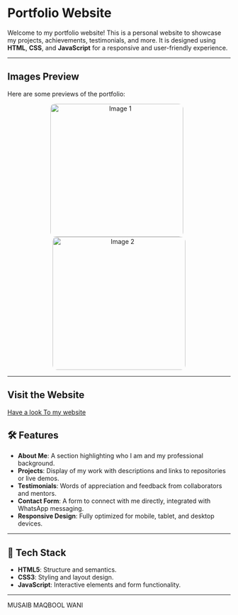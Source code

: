 # Portfolio Website

Welcome to my portfolio website! This is a personal website to showcase my projects, achievements, testimonials, and more. It is designed using **HTML**, **CSS**, and **JavaScript** for a responsive and user-friendly experience.

---

## Images Preview

Here are some previews of the portfolio:

<div align="center">
  <img src="screen1.jpg" alt="Image 1" width="300" style="border-radius: 10px; margin-right: 10px;">
  <img src="screen2.jpg" alt="Image 2" width="300" style="border-radius: 10px;">
</div>

---

## Visit the Website

[Have a look To my website](https://musaib03.github.io/M-Portfolio/)

## 🛠️ Features

- **About Me**: A section highlighting who I am and my professional background.
- **Projects**: Display of my work with descriptions and links to repositories or live demos.
- **Testimonials**: Words of appreciation and feedback from collaborators and mentors.
- **Contact Form**: A form to connect with me directly, integrated with WhatsApp messaging.
- **Responsive Design**: Fully optimized for mobile, tablet, and desktop devices.

---

## 🚀 Tech Stack

- **HTML5**: Structure and semantics.
- **CSS3**: Styling and layout design.
- **JavaScript**: Interactive elements and form functionality.

---
MUSAIB MAQBOOL WANI
